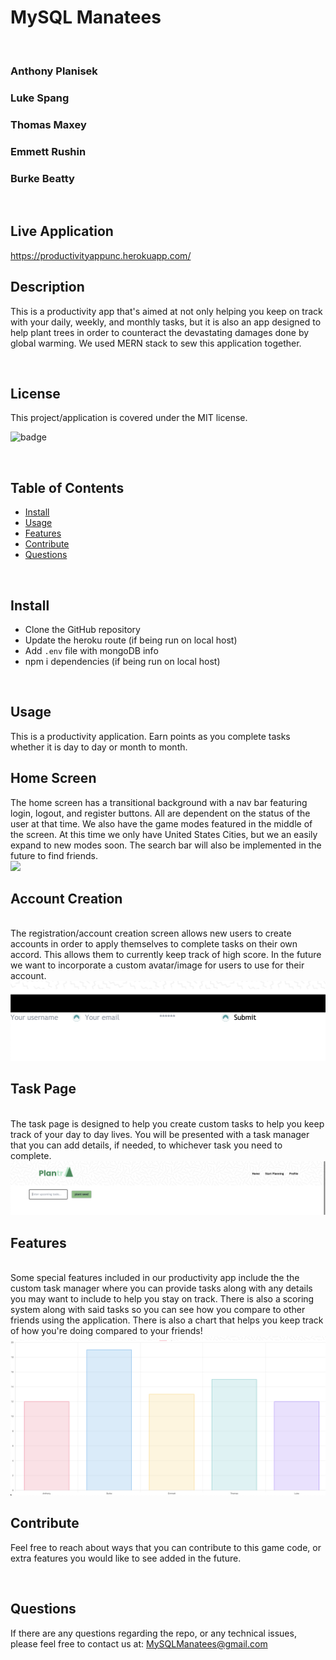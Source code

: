 # MySQL Manatees
<br>

### Anthony Planisek

### Luke Spang

### Thomas Maxey

### Emmett Rushin

### Burke Beatty

<br>


## Live Application
https://productivityappunc.herokuapp.com/
<br>

    
## Description

This is a productivity app that's aimed at not only helping you keep on track with your daily, weekly, and monthly tasks, but it is also an app designed to help plant trees in order to counteract the devastating damages done by global warming. We used MERN stack to sew this application together. 

<br>

## License

This project/application is covered under the MIT license.

![badge](https://img.shields.io/badge/license-MIT-brightgreen)

<br>


## Table of Contents

* [Install](#Install)
* [Usage](#Usage)
* [Features](#Features)
* [Contribute](#Contribute)
* [Questions](#Questions)


<br>
    

## Install

- Clone the GitHub repository
- Update the heroku route (if being run on local host)
- Add `.env` file with mongoDB info
- npm i dependencies (if being run on local host)

<br>

## Usage

This is a productivity application. Earn points as you complete tasks whether it is day to day or month to month. 
<br>

## Home Screen
The home screen has a transitional background with a nav bar featuring login, logout, and register buttons. All are dependent on the status of the user at that time. We also have the game modes featured in the middle of the screen. At this time we only have United States Cities, but we an easily expand to new modes soon. The search bar will also be implemented in the future to find friends. 
<br>
<img src="./client/public/pics/HomeScreen.png">
<br>

## Account Creation
<br>
The registration/account creation screen allows new users to create accounts in order to apply themselves to complete tasks on their own accord. This allows them to currently keep track of high score. In the future we want to incorporate a custom avatar/image for users to use for their account. 
<br>
<img src="./client/public/pics/AccountCreation.png">
<br>

## Task Page
<br>
The task page is designed to help you create custom tasks to help you keep track of your day to day lives. You will be presented with a task manager that you can add details, if needed, to whichever task you need to complete.
<br>
<img src="./client/public/pics/TaskManager.png">
<br>

## Features
<br>
Some special features included in our productivity app include the the custom task manager where you can provide tasks along with any details you may want to include to help you stay on track. There is also a scoring system along with said tasks so you can see how you compare to other friends using the application. There is also a chart that helps you keep track of how you're doing compared to your friends!
<br>
<img src="./client/public/pics/graphs.png">
<br>

## Contribute

Feel free to reach about ways that you can contribute to this game code, or extra features you would like to see added in the future. 


<br>

## Questions

If there are any questions regarding the repo, or any technical issues, please feel free to contact us at: MySQLManatees@gmail.com 